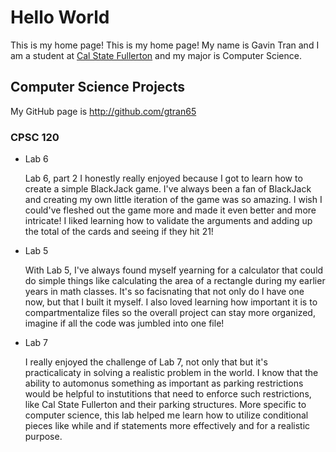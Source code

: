 # Hello World
This is my home page! This is my home page! My name is Gavin Tran and I am a student at [Cal State Fullerton](http://www.fullerton.edu/) and my major is Computer Science.

## Computer Science Projects

My GitHub page is http://github.com/gtran65

### CPSC 120

* Lab 6

    Lab 6, part 2 I honestly really enjoyed because I got to learn how to create a simple BlackJack game. I've
    always been a fan of BlackJack and creating my own little iteration of the game was so amazing. I wish I
    could've fleshed out the game more and made it even better and more intricate! I liked learning how to
    validate the arguments and adding up the total of the cards and seeing if they hit 21!

* Lab 5

    With Lab 5, I've always found myself yearning for a calculator that could do simple things like calculating
    the area of a rectangle during my earlier years in math classes. It's so facisnating that not only do I have
    one now, but that I built it myself. I also loved learning how important it is to compartmentalize files so
    the overall project can stay more organized, imagine if all the code was jumbled into one file!

* Lab 7

    I really enjoyed the challenge of Lab 7, not only that but it's practicalicaty in solving a realistic problem
    in the world. I know that the ability to automonus something as important as parking restrictions would be helpful
    to instutitions that need to enforce such restrictions, like Cal State Fullerton and their parking structures. More
    specific to computer science, this lab helped me learn how to utilize conditional pieces like while and if statements
    more effectively and for a realistic purpose.
    
